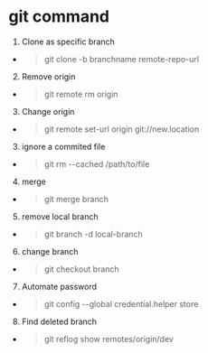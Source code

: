 # git command

1. Clone as specific branch

- > git clone -b branchname remote-repo-url

2. Remove origin

- >  git remote rm origin

3. Change origin

- > git remote set-url origin git://new.location

3. ignore a commited file

- > git rm --cached /path/to/file

4. merge

- > git merge branch

5. remove local branch

- > git branch -d local-branch

6. change branch

- > git checkout branch

7. Automate password

- > git config --global credential.helper store

8. Find deleted branch

 - > git reflog show remotes/origin/dev
